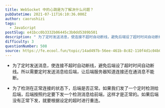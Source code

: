 ```yaml
---
title: WebSocket 中的心跳是为了解决什么问题？
pubDatetime: 2021-07-11T16:10:36.000Z
author: caorushizi
tags:
  - JavaScript
postSlug: e41bcc0b3332b06445c3b0dd5389b501
description: " 为了定时发送消息，使连接不超时自动断线，避免后端设了超时时间自动断线。所以需要定时发送消息给后端，让后端服务器知道连接还在通消息不能断。 为了检测在正常连接的状态下，后端是否正常。如果我们发了一个定时检测给后端，后端按照约定要下发一个检测消息给前端，这样才是正常的。如果后端没有正常下发，就要根据设定的超时进行重连。 "
difficulty: 3
questionNumber: 508
source: https://fe.ecool.fun/topic/14ad497b-56ee-461b-8c82-110f4d1c04b0
---
```


- 为了定时发送消息，使连接不超时自动断线，避免后端设了超时时间自动断线。所以需要定时发送消息给后端，让后端服务器知道连接还在通消息不能断。

- 为了检测在正常连接的状态下，后端是否正常。如果我们发了一个定时检测给后端，后端按照约定要下发一个检测消息给前端，这样才是正常的。如果后端没有正常下发，就要根据设定的超时进行重连。
